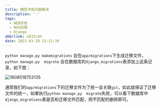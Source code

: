 ```yaml
---
title: 模型冲突问题解决
description: '-'
tags:
  - WEB开发
  - Web后端
  - Django
abbrlink: a832c4d
date: 2021-03-29 23:12:10
---
```




`python manage.py makemigrations` 会在`app/migrations`下生成迁移文件，`python manage.py  migrate` 会在数据库的`django_migrations`表添加上这条记录，如下图：

![1608519753135](http://blog.cdn.ionluo.cn/blog/1608519753135.png)



通常我们的`app/migrations`下的迁移文件为了统一会关联`git`，如此就保证了迁移文件的统一，如果执行`python manage.py  migrate`失败，可以看下数据库中`django_migrations`表是否和迁移文件匹配，把不匹配的删除即可。

